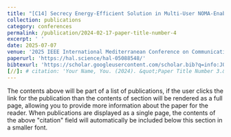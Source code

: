 ```yaml
---
title: "[C14] Secrecy Energy-Efficient Solution in Multi-User NOMA-Enabled Ambient Backscattering"
collection: publications
category: conferences
permalink: /publication/2024-02-17-paper-title-number-4
excerpt: ' '
date: 2025-07-07
venue: '2025 IEEE International Mediterranean Conference on Communications and Networking (MeditCom)'
paperurl: 'https://hal.science/hal-05088548/'
bibtexurl: 'https://scholar.googleusercontent.com/scholar.bib?q=info:JOacV3wahRUJ:scholar.google.com/&output=citation&scisdr=CgL1daADENKYq2n8QS4:AAZF9b8AAAAAaKr6WS5IFvvD0bR7FcA57B25_C0&scisig=AAZF9b8AAAAAaKr6WdtLLtrjDZSK9ITJfGLbosk&scisf=4&ct=citation&cd=-1&hl=en&scfhb=1'
[//]: # citation: 'Your Name, You. (2024). &quot;Paper Title Number 3.&quot; <i>GitHub Journal of Bugs</i>. 1(3).'
---
```


The contents above will be part of a list of publications, if the user clicks the link for the publication than the contents of section will be rendered as a full page, allowing you to provide more information about the paper for the reader. When publications are displayed as a single page, the contents of the above "citation" field will automatically be included below this section in a smaller font.
